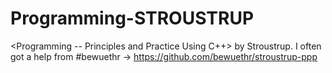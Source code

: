 # Programming-STROUSTRUP
<Programming -- Principles and Practice Using C++> by Stroustrup.
I often got a help from #bewuethr -> https://github.com/bewuethr/stroustrup-ppp
